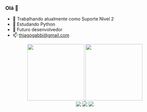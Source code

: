 ### Olá 👋


- 🔭 Trabalhando atualmente como Suporte Nível 2
- 🌱 Estudando Python
- 🚀 Futuro desenvolvedor
- 📫 thiagogabbi@gmail.com




<div align="center">
  <a href="https://github.com/thiagogabbi">
  <img height="180em" src="https://github-readme-stats.vercel.app/api?username=thiagogabbi&show_icons=true&theme=calm&include_all_commits=true&count_private=true"/>
  <img height="180em" src="https://github-readme-stats.vercel.app/api/top-langs/?username=thiagogabbi&layout=compact&langs_count=7&theme=calm"/>
</div>

  <div align= "center"> 
  <a href="https://www.linkedin.com/in/thiago-gabbi/" target="_blank"><img src="https://img.shields.io/badge/-LinkedIn-%230077B5?style=for-the-badge&logo=linkedin&logoColor=white" target="_blank"></a> 
  <a href="https://www.instagram.com/gabbithiago" target="_blank"><img src="https://img.shields.io/badge/-Instagram-%23E4405F?style=for-the-badge&logo=instagram&logoColor=white" target="_blank"></a>
  <a href = "mailto:thiagogabbi@gmail.com"><img src="https://img.shields.io/badge/-Gmail-%23333?style=for-the-badge&logo=gmail&logoColor=white" target="_blank"></a>
 
 

</div>
